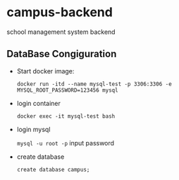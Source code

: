 # campus-backend
school management system backend


## DataBase Congiguration

- Start docker image:
    
    `docker run -itd --name mysql-test -p 3306:3306 -e MYSQL_ROOT_PASSWORD=123456 mysql`

- login container

    `docker exec -it mysql-test bash`

- login mysql

    `mysql -u root -p`
    input password
    
- create database
 
   `create database campus;`
